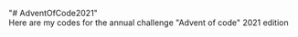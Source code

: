 "# AdventOfCode2021" <br />
Here are my codes for the annual challenge "Advent of code" 2021 edition
